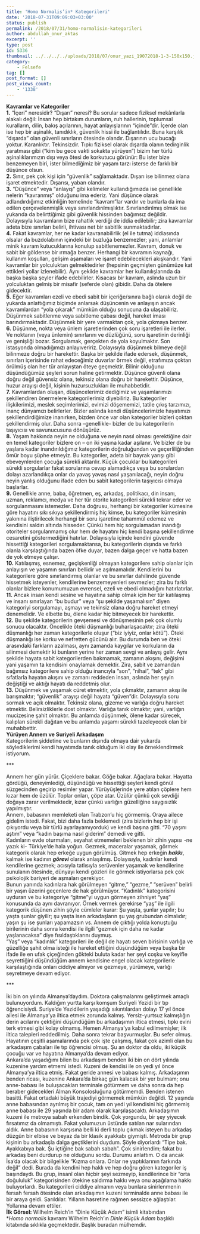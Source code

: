 ```yaml
---
title: 'Homo Normalis’in* Kategorileri'
date: '2018-07-31T09:09:03+03:00'
status: publish
permalink: /2018/07/31/homo-normalisin-kategorileri
author: abdullah_onur_aktas
excerpt: ''
type: post
id: 5336
thumbnail: ../../../../uploads/2018/07/onur_yazi_19072018-1-3-150x150.jpg
category:
    - Felsefe
tag: []
post_format: []
post_views_count:
    - '1338'
---
```

**Kavramlar ve Kategoriler**  
**1.** “İçeri” neresidir? “Dışarı” neresi? Bu sorular sadece fiziksel mekânlarla alakalı değil: İnsan hep birtakım durumların, ruh hallerinin, toplumsal kuralların, dilin, bakış açılarının, hayat anlayışlarının “içinde”dir. İçerde olan ise hep bir aşinalık, tanıdıklık, güvenlik hissi ile bağlantılıdır. Buna karşılık “dışarda” olan güvenli sınırların ötesinde olandır. Dışarının ucu bucağı yoktur. Karanlıktır. Tekinsizdir. Tıpkı fiziksel olarak dışarda olanın tedirginlik yaratması gibi (“kim bu gece vakti sokakta yürüyen”) bizim her türlü aşinalıklarımızın dışı veya ötesi de korkutucu görünür: Bu ister bize benzemeyen biri, ister bilmediğimiz bir yaşam tarzı isterse de farklı bir düşünce olsun.  
**2.** Sınır, pek çok kişi için “güvenlik” sağlamaktadır. Dışarı ise bilinmez olana işaret etmektedir. Dışarısı, yaban olandır.  
**3.** “Düşünce” veya “anlayış” gibi kelimeler kullandığımızda ise genellikle nelerin “kavranmış” olduğunu ima ederiz. Yani düşünce olarak adlandırdığımız etkinliğin temelinde “kavram”lar vardır ve bunlarla da ima edilen çerçevelenmişlik veya sınırlandırılmışlıktır. Sınırlandırılmış olmak ise yukarıda da belirttiğimiz gibi güvenlik hissinden bağımsız değildir. Dolayısıyla kavramların bize rahatlık verdiği de iddia edilebilir; zira kavramlar adeta bize sınırları belirli, ihtivası net bir sabitlik sunmaktadırlar.  
**4.** Fakat kavramlar, her ne kadar kavranabilirlik (el ile tutma) iddiasında olsalar da buzdolabının içindeki bir buzluğa benzemezler; yani, anlamlar minik kavram kutucuklarına konulup sabitlenemezler. Kavram, donuk ve sabit bir göldense bir ırmağa benzer. Herhangi bir kavramın kaynağı, kullanım koşulları, gelişim aşamaları ve işaret edebilecekleri akışkandır. Yani kavramlar bir yolculuktan gelmektedirler (hepsinin geçmişten günümüze kat ettikleri yollar izlenebilir). Aynı şekilde kavramlar her kullanılışlarında da başka başka şeyler ifade edebilirler. Kısacası bir kavram, aslında uzun bir yolculuktan gelmiş bir misafir (seferde olan) gibidir. Daha da ötelere gidecektir.  
**5.** Eğer kavramları ezeli ve ebedi sabit bir içeriğe/sınıra bağlı olarak değil de yukarda anlattığımız biçimde anlarsak düşüncenin ve anlayışın ancak kavramlardan “yola çıkarak” mümkün olduğu sonucuna da ulaşabiliriz. Düşünmek sabitlenme veya sabitleme çabası değil, hareket iması barındırmaktadır. Düşünmek bir yere varmaktan çok, yola çıkmaya benzer.  
**6.** Düşünme, nokta veya ünlem işaretlerinden çok soru işaretleri ile ilerler. Ve noktanın (veya ünlemin) sınırlarını ve düzlüğünü, soru işaretinin derinliği ve genişliği bozar. Sorgulamak, gerçekten de yola koyulmaktır. Son istasyonda olmadığımızı anlayıveririz. Dolayısıyla düşünmek bilmeye değil bilinmeze doğru bir harekettir. Başka bir şekilde ifade edersek, düşünmek, sınırları içerisinde rahat edeceğimiz duvarlar örmek değil, etrafımıza çoktan örülmüş olan her tür anlayıştan öteye geçmektir. Bilinir olduğunu düşündüğümüz şeyleri sorun haline getirmektir. Düşünce güvenli olana doğru değil güvensiz olana, tekinsiz olana doğru bir harekettir. Düşünce, huzur arayışı değil, kişinin huzursuzlukları ile muhabbetidir.  
**7.** Kavramlardan oluşan, düşüncelerimiz dediğimiz ve yaşamlarımızı şekillendiren önermelere kategorilerimiz diyebiliriz. Bu kategoriler ilişkilerimizi, meslek seçimlerimizi, evimizi döşememizi, tatile çıkış tarzımızı, inanç dünyamızı belirlerler. Bizler aslında kendi düşüncelerimizle hayatımızı şekillendirdiğimize inanırken, bizden önce var olan kategoriler bizleri çoktan şekillendirmiş olur. Daha sonra –genellikle- bizler de bu kategorilerin taşıyıcısı ve savunucusuna dönüşürüz.  
**8.** Yaşam hakkında neyin ne olduğuna ve neyin nasıl olması gerektiğine dair en temel kategoriler bizlere on – on iki yaşına kadar aşılanır. Ve bizler de bu yaşlara kadar inandırıldığımız kategorilerin doğruluğundan ve geçerliliğinden ömür boyu şüphe etmeyiz. Bu kategoriler, adeta bir bayrak yarışı gibi ebeveynlerden çocuğa sürekli aktarılır. Küçük çocuklar bu kategorileri sürekli sorgularlar fakat sorularına cevap alamadıkça veya bu sorulardan dolayı azarlandıkça onlar da yavaş yavaş nasıl yaşanılacağı, neyin doğru neyin yanlış olduğunu ifade eden bu sabit kategorilerin taşıyıcısı olmaya başlarlar.  
**9.** Genellikle anne, baba, öğretmen, eş, arkadaş, politikacı, din insanı, uzman, reklamcı, medya ve her tür otorite kategorileri sürekli tekrar eder ve sorgulanmasını istemezler. Daha doğrusu, herhangi bir kategoriler kümesine göre hayatını sıkı sıkıya şekillendirmiş hiç kimse, bu kategoriler kümesinin yakınına iliştirilecek herhangi bir soru işaretine tahammül edemez ve kendisini saldırı altında hisseder. Çünkü hem hiç sorgulamadan inandığı otoriteler sorgulanmamış olur hem de hayatını hiç kendi başına şekillendirme cesaretini göstermediğini hatırlar. Dolayısıyla içinde kendini güvende hissettiği kategorileri sorgulamaktansa, bu kategorilerin dışında ve farklı olanla karşılaştığında bazen öfke duyar, bazen dalga geçer ve hatta bazen de yok etmeye çalışır.  
**10.** Katılaşmış, esnemez, geçişkenliği olmayan kategorilere sahip olanlar için anlayışın ve yaşamın sınırları bellidir ve aşılmamalıdır. Kendilerini bu kategorilere göre sınırlandırmış olanlar ve bu sınırlar dahilinde güvende hissetmek isteyenler, kendilerine benzemeyenleri sevmezler; zira bu farklı olanlar bizlere konumumuzun evrensel, ezeli ve ebedi olmadığını hatırlatırlar.  
**11.** Ancak insan kendi sesine ve hayatına sahip olmak için her tür katılaşmış ve insanı sınırlayan “bu budur” veya “şu şekilde yaşamalısın” diyen kategoriyi sorgulamayı, aşmayı ve tekinsiz olana doğru hareket etmeyi denemelidir. Ve elbette bu, ölene kadar hiç bitmeyecek bir harekettir.  
**12.** Bu şekilde kategorilerin gevşemesi ve dönüşmesinin pek çok olumlu sonucu olacaktır. Öncelikle öteki düşmanlığı buharlaşacaktır; zira öteki düşmanlığı her zaman kategorilerle oluşur (“biz iyiyiz, onlar kötü”). Öteki düşmanlığı ise korku ve nefretten gücünü alır. Bu durumda ben ve öteki arasındaki farkların azalması, aynı zamanda kaygılar ve korkuların da silinmesi demektir ki bunların yerine her zaman sevgi ve anlayış gelir. Aynı şekilde hayata sabit kategorilerden bakmamak, zamanın akışını, değişimi yani yaşamın ta kendisini onaylamak demektir. Zira, sabit ve zamandan bağımsız kategorilere sahip olduğu inancıyla “son”, “nihai”, “tek” gibi sıfatlarla hayatın akışını ve zamanı reddeden insan, aslında her şeyin değiştiği ve aktığı hayatı da reddetmiş olur.  
**13.** Düşünmek ve yaşamak cüret etmektir, yola çıkmaktır, zamanın akışı ile barışmaktır; “güvenlik” arayışı değil hayata “güven”dir. Dolayısıyla soru sormak ve açık olmaktır. Tekinsiz olana, gizeme ve varlığa doğru hareket etmektir. Belirsizliklerle dost olmaktır. Varlığa tanık olmaktır; yani, varlığın mucizesine şahit olmaktır. Bu anlamda düşünmek, ölene kadar sürecek, kalıpları sürekli dağıtan ve bu anlamda yaşamı sürekli tazeleyecek olan bir muhabbettir.  
**Yürüyen Annem ve Suriyeli Arkadaşım**  
Kategorilerin şiddetine ve bunların dışında olmaya dair yukarda söylediklerimi kendi hayatımda tanık olduğum iki olay ile örneklendirmek istiyorum.

\*\*\*

Annem her gün yürür. Çiçeklere bakar. Göğe bakar. Ağaçlara bakar. Hayatta gördüğü, deneyimlediği, düşündüğü ve hissettiği şeyleri kendi gönül süzgecinden geçirip resimler yapar. Yürüyüşlerinde yere atılan çöplere hem kızar hem de üzülür. Toplar onları, çöpe atar. Üzülür çünkü çok sevdiği doğaya zarar verilmektedir, kızar çünkü varlığın güzelliğine saygısızlık yapılmıştır.  
Annem, babasının memleketi olan Trabzon’u hiç görmemiş. Oraya ailece gidelim istedi. Fakat, bizi daha fazla beklemedi (zira bizlerin hep bir işi çıkıyordu veya bir türlü ayarlayamıyorduk) ve kendi başına gitti. “70 yaşını aştım” veya “kadın başıma nasıl giderim” demedi ve gitti.  
Kadınların evde oturmaları, seyahat etmemeleri beklenen bir zihin yapısı -ne yazık ki- Türkiye’de hala yoğun. Gezmek, maceralar yaşamak, görmek kategorik olarak hep erkeğe uygun görülmüş. Gitmek hep erkeğin ***hakkı***, kalmak ise kadının ***görevi*** olarak anlaşılmış. Dolayısıyla, kadınlar kendi kendilerine gezmek; acısıyla tatlısıyla serüvenler yaşamak ve kendilerine sunulanın ötesinde, dünyayı kendi gözleri ile görmek istiyorlarsa pek çok psikolojik bariyeri de aşmaları gerekiyor.  
Bunun yanında kadınlara hak görülmeyen “gitme,” “gezme,” “serüven” belirli bir yaşın üzerini geçenlere de hak görülmüyor. “Kadınlık” kategorisini uyduran ve bu kategoriye “gitme”yi uygun görmeyen zihniyet “yaş” konusunda da aynı davranıyor. Örnek vermek gerekirse “yaş” ile ilgili kategorik düşünen zihin şöyle cümleler kurar: Şu yaşta, şunlar yapılır; bu yaşta şunlar giyilir; şu yaşta isen arkadaşların şu yaş grubundan olmalıdır; yaşın şu ise şunları yapamazsın vs. Annem de çıktığı yolda konuştuğu birilerinin daha sonra kendisi ile ilgili “gezmek için daha ne kadar yaşlanacaksa” diye fısıldaştıklarını duymuş.  
“Yaş” veya “kadınlık” kategorileri ile değil de hayatı seven birisinin varlığa ve güzelliğe şahit olma isteği ile hareket ettiğini düşündüğüm veya başka bir ifade ile en ufak çiçeğinden gökteki buluta kadar her şeyi coşku ve keyifle seyrettiğini düşündüğüm annem kendisine engel olacak kategorilerle karşılaştığında onları ciddiye almıyor ve gezmeye, yürümeye, varlığı seyretmeye devam ediyor.

\*\*\*

İki bin on yılında Almanya’daydım. Doktora çalışmalarımı geliştirmek amaçlı bulunuyordum. Kaldığım yurtta karşı komşum Suriyeli Yezidi bir tıp öğrencisiydi. Suriye’de Yezidilerin yaşadığı sıkıntılardan dolayı 17 yıl önce ailesi ile Almanya’ya iltica etmek zorunda kalmış. Yersiz-yurtsuz kalmışlığın derin acılarını çektiğini düşündüğüm bu arkadaşımın iltica etmesi, tıpkı evini terk etmesi gibi kolay olmamış. Hemen Almanya’ya kabul edilmemişler; ilk iltica talepleri reddedilmiş. Daha sonra tekrar başvurmuşlar. Bu sefer olmuş. Hayatının çeşitli aşamalarında pek çok işte çalışmış, fakat çok azimli olan bu arkadaşım çabaları ile tıp öğrencisi olmuş. Şu an doktor da oldu, iki küçük çocuğu var ve hayatına Almanya’da devam ediyor.  
Ankara’da yaşadığımı bilen bu arkadaşım benden iki bin on dört yılında kuzenine yardım etmemi istedi. Kuzeni de kendisi ile on yedi yıl önce Almanya’ya iltica etmiş. Fakat geride annesi ve babası kalmış. Arkadaşımın benden ricası, kuzenine Ankara’da birkaç gün kalacak bir yer bulmam; onu anne-babası ile buluşacakları terminale götürmem ve daha sonra da hep beraber gidecekleri Alman Konsolosluğuna götürmemdi. Benden istenen basitti. Fakat ortadaki büyük trajediyi görmemek mümkün değildi. 12 yaşında anne babasından ayrılmış bir çocuk, tam on yedi yıl kendisini hiç görmemiş anne babası ile 29 yaşında bir adam olarak karşılaşacaktı. Arkadaşımın kuzeni ile metroya sabah erkenden bindik. Çok yorgundu, bir şey yiyecek fırsatımız da olmamıştı. Fakat yolumuzun üstünde satılan nar sularından aldık. Anne babasının karşısına belli ki derli toplu çıkmak isteyen bu arkadaş düzgün bir elbise ve beyaz da bir klasik ayakkabı giymişti. Metroda bir grup kişinin bu arkadaşla dalga geçtiklerini duydum. Şöyle diyorlardı “Tipe bak. Ayakkabıya bak. Şu içtiğine bak sabah sabah”. Çok sinirlendim; fakat bu arkadaş beni durdurup ne olduğunu sordu. Durumu anlattım. O da ancak İsa’da olacak bir bilgelikle “Kızma onlara. Onlar ne yaptıklarının farkında değil” dedi. Burada da kendini hep haklı ve hep doğru gören kategoriler iş başındaydı. Bu grup, insanî olan hiçbir şeyi sezmeyip, kendilerince bir “orta doğululuk” kategorisinden ötekine saldırma hakkı veya onu aşağılama hakkı buluyorlardı. Bu kategorileri ciddiye almanın veya bunlara sinirlenmenin fersah fersah ötesinde olan arkadaşımın kuzeni terminalde anne babası ile bir araya geldi. Sarıldılar. Yılların hasretine rağmen sessizce ağlaştılar. Yollarına devam ettiler.  
**İlk Görsel:** Wilhelm Reich’in “Dinle Küçük Adam” isimli kitabından  
\**Homo normalis* kavramı Wilhelm Reich’ın *Dinle Küçük Adam* başlıklı kitabında sıklıkla geçmektedir. Başlık buradan mülhemdir.